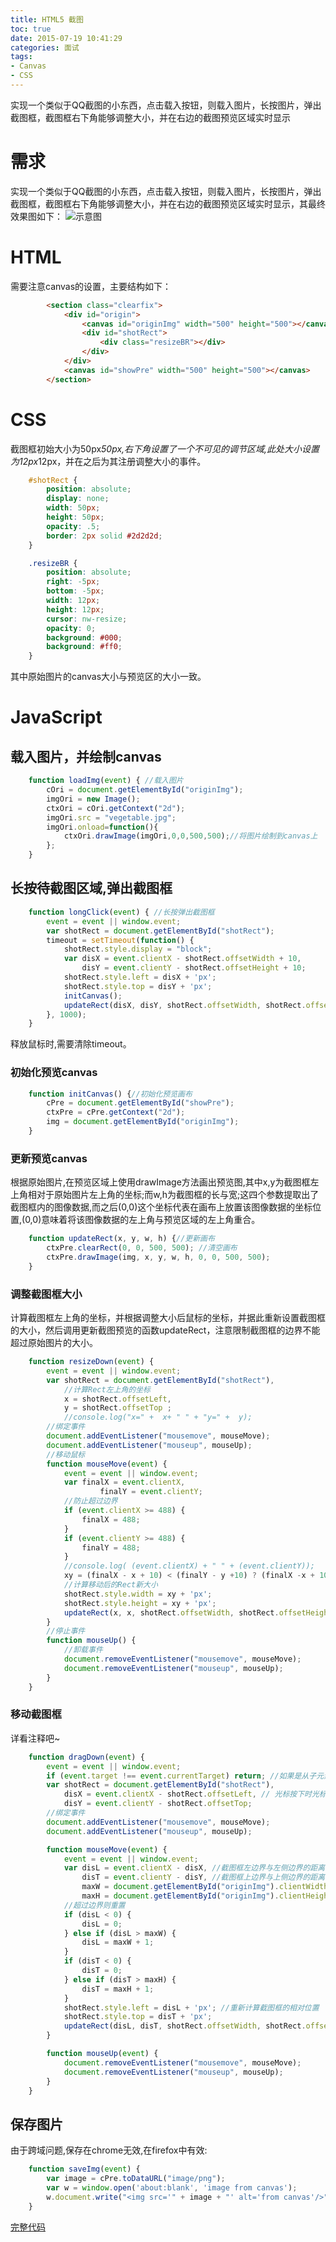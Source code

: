 ```yaml
---
title: HTML5 截图
toc: true
date: 2015-07-19 10:41:29
categories: 面试
tags:
- Canvas
- CSS
---
```


实现一个类似于QQ截图的小东西，点击载入按钮，则载入图片，长按图片，弹出截图框，截图框右下角能够调整大小，并在右边的截图预览区域实时显示

<!-- more -->

# 需求
实现一个类似于QQ截图的小东西，点击载入按钮，则载入图片，长按图片，弹出截图框，截图框右下角能够调整大小，并在右边的截图预览区域实时显示，其最终效果图如下：
![示意图](/post-img/screenShot.png)

# HTML
需要注意canvas的设置，主要结构如下：
```HTML
        <section class="clearfix">
            <div id="origin">
                <canvas id="originImg" width="500" height="500"></canvas>
                <div id="shotRect">
                    <div class="resizeBR"></div>
                </div>
            </div>
            <canvas id="showPre" width="500" height="500"></canvas>
        </section>
```
# CSS
截图框初始大小为50px*50px,右下角设置了一个不可见的调节区域,此处大小设置为12px*12px，并在之后为其注册调整大小的事件。
```CSS
	#shotRect {
	    position: absolute;
	    display: none;
	    width: 50px;
	    height: 50px;
	    opacity: .5;
	    border: 2px solid #2d2d2d;
	}

	.resizeBR {
	    position: absolute;
	    right: -5px;
	    bottom: -5px;
	    width: 12px;
	    height: 12px;
	    cursor: nw-resize;
	    opacity: 0;
	    background: #000;
	    background: #ff0;
	}
```
其中原始图片的canvas大小与预览区的大小一致。

# JavaScript
## 载入图片，并绘制canvas
```javascript
	function loadImg(event) { //载入图片
	    cOri = document.getElementById("originImg");
	    imgOri = new Image();
	    ctxOri = cOri.getContext("2d");
	    imgOri.src = "vegetable.jpg";
	    imgOri.onload=function(){
	        ctxOri.drawImage(imgOri,0,0,500,500);//将图片绘制到canvas上
	    };
	}
```

## 长按待截图区域,弹出截图框
```javaScript
	function longClick(event) { //长按弹出截图框
	    event = event || window.event;
	    var shotRect = document.getElementById("shotRect");
	    timeout = setTimeout(function() {
	        shotRect.style.display = "block";
	        var disX = event.clientX - shotRect.offsetWidth + 10,
	            disY = event.clientY - shotRect.offsetHeight + 10;
	        shotRect.style.left = disX + 'px';
	        shotRect.style.top = disY + 'px';
	        initCanvas();
	        updateRect(disX, disY, shotRect.offsetWidth, shotRect.offsetHeight);
	    }, 1000);
	}
```
释放鼠标时,需要清除timeout。
### 初始化预览canvas
```javaScript
	function initCanvas() {//初始化预览画布
	    cPre = document.getElementById("showPre");
	    ctxPre = cPre.getContext("2d");
	    img = document.getElementById("originImg");
	}
```
### 更新预览canvas
根据原始图片,在预览区域上使用drawImage方法画出预览图,其中x,y为截图框左上角相对于原始图片左上角的坐标;而w,h为截图框的长与宽;这四个参数提取出了截图框内的图像数据,而之后(0,0)这个坐标代表在画布上放置该图像数据的坐标位置,(0,0)意味着将该图像数据的左上角与预览区域的左上角重合。
```javaScript
	function updateRect(x, y, w, h) {//更新画布
	    ctxPre.clearRect(0, 0, 500, 500); //清空画布
	    ctxPre.drawImage(img, x, y, w, h, 0, 0, 500, 500);
	}
```
### 调整截图框大小
计算截图框左上角的坐标，并根据调整大小后鼠标的坐标，并据此重新设置截图框的大小，然后调用更新截图预览的函数updateRect，注意限制截图框的边界不能超过原始图片的大小。
```javaScript
	function resizeDown(event) {
	    event = event || window.event;
	    var shotRect = document.getElementById("shotRect"),
	        //计算Rect左上角的坐标
	        x = shotRect.offsetLeft,
	        y = shotRect.offsetTop ;
	        //console.log("x=" +  x+ " " + "y=" +  y);
	    //绑定事件
	    document.addEventListener("mousemove", mouseMove);
	    document.addEventListener("mouseup", mouseUp);
	    //移动鼠标
	    function mouseMove(event) {
	        event = event || window.event;
	        var finalX = event.clientX,
	                finalY = event.clientY;
	        //防止超过边界
	        if (event.clientX >= 488) {
	            finalX = 488;
	        }
	        if (event.clientY >= 488) {
	            finalY = 488;
	        }
	        //console.log( (event.clientX) + " " + (event.clientY));
	        xy = (finalX - x + 10) < (finalY - y +10) ? (finalX -x + 10) : (finalY - y + 10);
	        //计算移动后的Rect新大小
	        shotRect.style.width = xy + 'px';
	        shotRect.style.height = xy + 'px';
	        updateRect(x, x, shotRect.offsetWidth, shotRect.offsetHeight);
	    }
	    //停止事件
	    function mouseUp() {
	        //卸载事件
	        document.removeEventListener("mousemove", mouseMove);
	        document.removeEventListener("mouseup", mouseUp);
	    }
	}
```
### 移动截图框
详看注释吧~
```javascript
	function dragDown(event) {
	    event = event || window.event;
	    if (event.target !== event.currentTarget) return; //如果是从子元素冒上来的，返回
	    var shotRect = document.getElementById("shotRect"),
	        disX = event.clientX - shotRect.offsetLeft, // 光标按下时光标相对截图框的坐标
	        disY = event.clientY - shotRect.offsetTop;
	    //绑定事件
	    document.addEventListener("mousemove", mouseMove);
	    document.addEventListener("mouseup", mouseUp);

	    function mouseMove(event) {
	        event = event || window.event;
	        var disL = event.clientX - disX, //截图框左边界与左侧边界的距离
	            disT = event.clientY - disY, //截图框上边界与上侧边界的距离
	            maxW = document.getElementById("originImg").clientWidth - shotRect.offsetWidth, //最大宽度
	            maxH = document.getElementById("originImg").clientHeight - shotRect.offsetHeight; //最大高度
	        //超过边界则重置
	        if (disL < 0) {
	            disL = 0;
	        } else if (disL > maxW) {
	            disL = maxW + 1;
	        }
	        if (disT < 0) {
	            disT = 0;
	        } else if (disT > maxH) {
	            disT = maxH + 1;
	        }
	        shotRect.style.left = disL + 'px'; //重新计算截图框的相对位置
	        shotRect.style.top = disT + 'px';
	        updateRect(disL, disT, shotRect.offsetWidth, shotRect.offsetHeight);
	    }

	    function mouseUp(event) {
	        document.removeEventListener("mousemove", mouseMove);
	        document.removeEventListener("mouseup", mouseUp);
	    }
	}
```
## 保存图片
由于跨域问题,保存在chrome无效,在firefox中有效:
```javascript
	function saveImg(event) {
	    var image = cPre.toDataURL("image/png");
	    var w = window.open('about:blank', 'image from canvas');
	    w.document.write("<img src='" + image + "' alt='from canvas'/>");
	}
```

[完整代码](https://github.com/quanru/screenShot)
